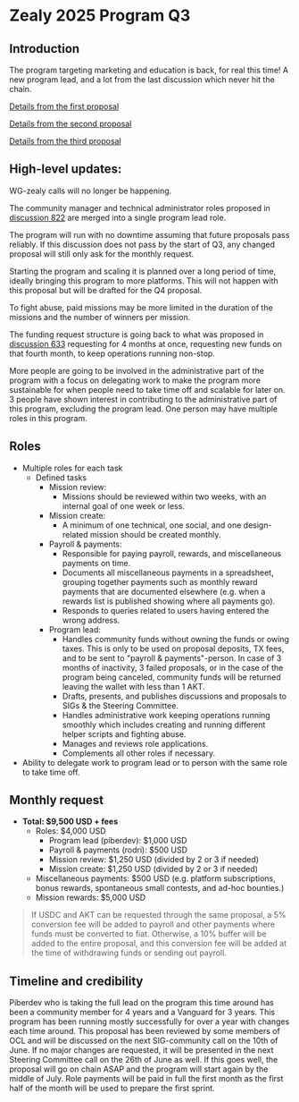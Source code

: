 # Zealy 2025 Program Q3

## Introduction

The program targeting marketing and education is back, for real this time! A new program lead, and a lot from the last discussion which never hit the chain.

[Details from the first proposal](https://github.com/orgs/akash-network/discussions/457)

[Details from the second proposal](https://github.com/orgs/akash-network/discussions/633)

[Details from the third proposal](https://github.com/orgs/akash-network/discussions/728)

## High-level updates:

WG-zealy calls will no longer be happening.

The community manager and technical administrator roles proposed in [discussion 822](https://github.com/orgs/akash-network/discussions/822) are merged into a single program lead role.

The program will run with no downtime assuming that future proposals pass reliably. If this discussion does not pass by the start of Q3, any changed proposal will still only ask for the monthly request.

Starting the program and scaling it is planned over a long period of time, ideally bringing this program to more platforms. This will not happen with this proposal but will be drafted for the Q4 proposal.

To fight abuse, paid missions may be more limited in the duration of the missions and the number of winners per mission.

The funding request structure is going back to what was proposed in [discussion 633](https://github.com/orgs/akash-network/discussions/633) requesting for 4 months at once, requesting new funds on that fourth month, to keep operations running non-stop.

More people are going to be involved in the administrative part of the program with a focus on delegating work to make the program more sustainable for when people need to take time off and scalable for later on. 3 people have shown interest in contributing to the administrative part of this program, excluding the program lead. One person may have multiple roles in this program.

## Roles

- Multiple roles for each task
  - Defined tasks
    - Mission review: 
      - Missions should be reviewed within two weeks, with an internal goal of one week or less.
    - Mission create: 
      - A minimum of one technical, one social, and one design-related mission should be created monthly.
    - Payroll & payments:
      - Responsible for paying payroll, rewards, and miscellaneous payments on time.
      - Documents all miscellaneous payments in a spreadsheet, grouping together payments such as monthly reward payments that are documented elsewhere (e.g. when a rewards list is published showing where all payments go).
      - Responds to queries related to users having entered the wrong address.
    - Program lead:
      - Handles community funds without owning the funds or owing taxes. This is only to be used on proposal deposits, TX fees, and to be sent to "payroll & payments"-person. In case of 3 months of inactivity, 3 failed proposals, or in the case of the program being canceled, community funds will be returned leaving the wallet with less than 1 AKT.
      - Drafts, presents, and publishes discussions and proposals to SIGs & the Steering Committee.
      - Handles administrative work keeping operations running smoothly which includes creating and running different helper scripts and fighting abuse.
      - Manages and reviews role applications.
      - Complements all other roles if necessary.
- Ability to delegate work to program lead or to person with the same role to take time off.

## Monthly request

- **Total: $9,500 USD + fees**
  - Roles: $4,000 USD
    - Program lead (piberdev): $1,000 USD
    - Payroll & payments (rodri): $500 USD
    - Mission review: $1,250 USD (divided by 2 or 3 if needed)
    - Mission create: $1,250 USD (divided by 2 or 3 if needed)
  - Miscellaneous payments: $500 USD (e.g. platform subscriptions, bonus rewards, spontaneous small contests, and ad-hoc bounties.)
  - Mission rewards: $5,000 USD

> If USDC and AKT can be requested through the same proposal, a 5% conversion fee will be added to payroll and other payments where funds must be converted to fiat. Otherwise, a 10% buffer will be added to the entire proposal, and this conversion fee will be added at the time of withdrawing funds or sending out payroll.

## Timeline and credibility

Piberdev who is taking the full lead on the program this time around has been a community member for 4 years and a Vanguard for 3 years. This program has been running mostly successfully for over a year with changes each time around. This proposal has been reviewed by some members of OCL and will be discussed on the next SIG-community call on the 10th of June. If no major changes are requested, it will be presented in the next Steering Committee call on the 26th of June as well. If this goes well, the proposal will go on chain ASAP and the program will start again by the middle of July. Role payments will be paid in full the first month as the first half of the month will be used to prepare the first sprint.
